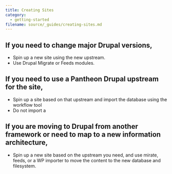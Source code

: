 ```yaml
---
title: Creating Sites
category:
  - getting-started
filename: source/_guides/creating-sites.md
---
```


## If you need to change major Drupal versions,

 - Spin up a new site using the new upstream.
 - Use Drupal Migrate or Feeds modules.

## If you need to use a Pantheon Drupal upstream for the site,

 - Spin up a site based on that upstream and import the database using the workflow tool
 - Do not import a

## If you are moving to Drupal from another framework or need to map to a new information architecture,

 - Spin up a new site based on the upstream you need, and use mirate, feeds, or a WP importer to move the content to the new database and filesystem.
